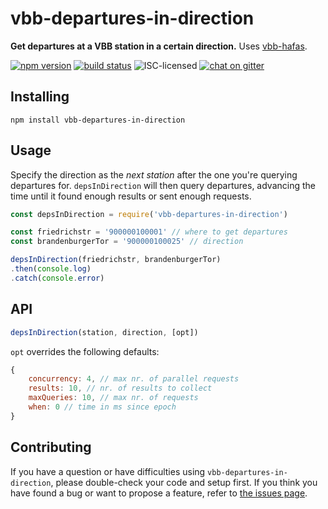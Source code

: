 # vbb-departures-in-direction

**Get departures at a VBB station in a certain direction.** Uses [vbb-hafas](https://github.com/derhuerst/vbb-hafas).

[![npm version](https://img.shields.io/npm/v/vbb-departures-in-direction.svg)](https://www.npmjs.com/package/vbb-departures-in-direction)
[![build status](https://img.shields.io/travis/derhuerst/vbb-departures-in-direction.svg)](https://travis-ci.org/derhuerst/vbb-departures-in-direction)
![ISC-licensed](https://img.shields.io/github/license/derhuerst/vbb-departures-in-direction.svg)
[![chat on gitter](https://badges.gitter.im/derhuerst.svg)](https://gitter.im/derhuerst)


## Installing

```shell
npm install vbb-departures-in-direction
```


## Usage

Specify the direction as the *next station* after the one you're querying departures for. `depsInDirection` will then query departures, advancing the time until it found enough results or sent enough requests.

```js
const depsInDirection = require('vbb-departures-in-direction')

const friedrichstr = '900000100001' // where to get departures
const brandenburgerTor = '900000100025' // direction

depsInDirection(friedrichstr, brandenburgerTor)
.then(console.log)
.catch(console.error)
```

## API

```js
depsInDirection(station, direction, [opt])
```

`opt` overrides the following defaults:

```js
{
	concurrency: 4, // max nr. of parallel requests
	results: 10, // nr. of results to collect
	maxQueries: 10, // max nr. of requests
	when: 0 // time in ms since epoch
}
```


## Contributing

If you have a question or have difficulties using `vbb-departures-in-direction`, please double-check your code and setup first. If you think you have found a bug or want to propose a feature, refer to [the issues page](https://github.com/derhuerst/vbb-departures-in-direction/issues).
